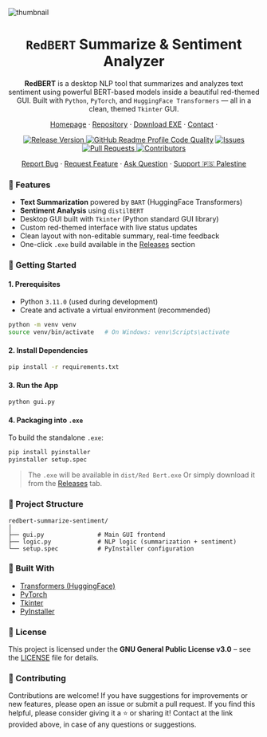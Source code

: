 ![thumbnail](https://github.com/user-attachments/assets/8de0144b-5401-41dc-8747-0f738ee5394b)

<div align="center">
  <h1><b><code>RedBERT</code> Summarize & Sentiment Analyzer</b></h1>
  <p><strong>RedBERT</strong> is a desktop NLP tool that summarizes and analyzes text sentiment using powerful BERT-based models inside a beautiful red-themed GUI. Built with <code>Python</code>, <code>PyTorch</code>, and <code>HuggingFace Transformers</code> — all in a clean, themed <code>Tkinter</code> GUI.</p>

  <p>
    <a href="https://s-m-quadri.me/redbert">Homepage</a> ·
    <a href="https://github.com/s-m-quadri/redbert-summarize-sentiment">Repository</a> ·
    <a href="https://github.com/s-m-quadri/redbert-summarize-sentiment/releases">Download EXE</a> ·
    <a href="mailto:dev.smq@gmail.com">Contact</a> ·
  </p>

  <a href="https://github.com/s-m-quadri/redbert-summarize-sentiment/releases">
    <img src="https://custom-icon-badges.demolab.com/github/v/tag/s-m-quadri/redbert-summarize-sentiment?label=Version&labelColor=302d41&color=f2cdcd&logoColor=d9e0ee&logo=tag&style=for-the-badge" alt="Release Version"/>
  </a>
  <a href="https://www.codefactor.io/repository/github/s-m-quadri/redbert-summarize-sentiment"><img src="https://img.shields.io/codefactor/grade/github/s-m-quadri/redbert-summarize-sentiment?label=CodeFactor&labelColor=302d41&color=8bd5ca&logoColor=d9e0ee&logo=codefactor&style=for-the-badge" alt="GitHub Readme Profile Code Quality"/></a>
  <a href="https://github.com/s-m-quadri/redbert-summarize-sentiment/issues">
    <img src="https://custom-icon-badges.demolab.com/github/issues/s-m-quadri/redbert-summarize-sentiment?label=Issues&labelColor=302d41&color=f5a97f&logoColor=d9e0ee&logo=issue&style=for-the-badge" alt="Issues"/>
  </a>
  <a href="https://github.com/s-m-quadri/redbert-summarize-sentiment/pulls">
    <img src="https://custom-icon-badges.demolab.com/github/issues-pr/s-m-quadri/redbert-summarize-sentiment?label=PRs&labelColor=302d41&color=ddb6f2&logoColor=d9e0ee&logo=git-pull-request&style=for-the-badge" alt="Pull Requests"/>
  </a>
  <a href="https://github.com/s-m-quadri/redbert-summarize-sentiment/graphs/contributors">
    <img src="https://custom-icon-badges.demolab.com/github/contributors/s-m-quadri/redbert-summarize-sentiment?label=Contributors&labelColor=302d41&color=c9cbff&logoColor=d9e0ee&logo=people&style=for-the-badge" alt="Contributors"/>
  </a>

  <p>
    <a href="https://github.com/s-m-quadri/redbert-summarize-sentiment/issues/new?assignees=&labels=bug&projects=&template=bug_report.yml">Report Bug</a> · 
    <a href="https://github.com/s-m-quadri/redbert-summarize-sentiment/issues/new?assignees=&labels=enhancement&projects=&template=feature_request.yml">Request Feature</a> · 
    <a href="https://github.com/s-m-quadri/redbert-summarize-sentiment/discussions/new?category=q-a">Ask Question</a> · 
    <a href="https://github.com/Safouene1/support-palestine-banner/blob/master/Markdown-pages/Support.md">Support 🇵🇸 Palestine<a>
  </p>
</div>


### 📌 Features

- **Text Summarization** powered by `BART` (HuggingFace Transformers)
- **Sentiment Analysis** using `distilBERT`
- Desktop GUI built with `Tkinter` (Python standard GUI library)
- Custom red-themed interface with live status updates
- Clean layout with non-editable summary, real-time feedback
- One-click `.exe` build available in the [Releases](../../releases) section

### 📌 Getting Started

#### 1. Prerequisites

- Python `3.11.0` (used during development)
- Create and activate a virtual environment (recommended)

```bash
python -m venv venv
source venv/bin/activate   # On Windows: venv\Scripts\activate
```

#### 2. Install Dependencies

```bash
pip install -r requirements.txt
```

#### 3. Run the App

```bash
python gui.py
```

#### 4. Packaging into `.exe`

To build the standalone `.exe`:

```bash
pip install pyinstaller
pyinstaller setup.spec
```

> The `.exe` will be available in `dist/Red Bert.exe`
> Or simply download it from the [Releases](../../releases) tab.

### 📌 Project Structure

```
redbert-summarize-sentiment/
│
├── gui.py               # Main GUI frontend
├── logic.py             # NLP logic (summarization + sentiment)
└── setup.spec           # PyInstaller configuration
```

### 📌 Built With

* [Transformers (HuggingFace)](https://huggingface.co/transformers/)
* [PyTorch](https://pytorch.org/)
* [Tkinter](https://docs.python.org/3/library/tkinter.html)
* [PyInstaller](https://pyinstaller.org/)

### 📌 License

This project is licensed under the **GNU General Public License v3.0** – see the [LICENSE](LICENSE) file for details.

### 📌 Contributing

Contributions are welcome! If you have suggestions for improvements or new features, please open an issue or submit a pull request. If you find this helpful, please consider giving it a ⭐️ or sharing it! Contact at the link provided above, in case of any questions or suggestions.